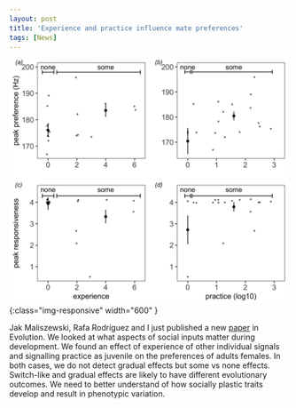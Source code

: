 ```yaml
---
layout: post
title: 'Experience and practice influence mate preferences'
tags: [News]
---
```

![diapo](/assets/img/fig5.jpg){:class="img-responsive" width="600" }

Jak Maliszewski, Rafa Rodríguez and I just published a new [paper](/assets/img/Desjonqueres_et_al_2021_Juvenile_social_experience_and_practice_have_a.pdf) in Evolution. We looked at what aspects of social inputs matter during development. We found an effect of experience of other individual signals and signalling practice as juvenile on the preferences of adults females. In both cases, we do not detect gradual effects but some vs none effects. Switch-like and gradual effects are likely to have different evolutionary outcomes. We need to better understand of how socially plastic traits develop and result in phenotypic variation.
